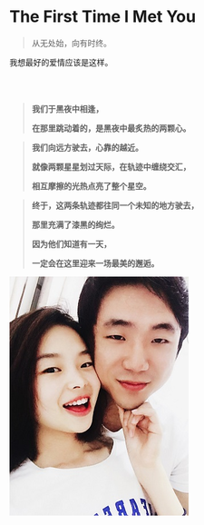 # The First Time I Met You

> 从无处始，向有时终。

我想最好的爱情应该是这样。

<br>

<br>

> **我们于黑夜中相逢，**
>
> **在那里跳动着的，是黑夜中最炙热的两颗心。**



> **我们向远方驶去，心靠的越近。**
>
> **就像两颗星星划过天际，在轨迹中缠绕交汇，**
>
> **相互摩擦的光热点亮了整个星空。**



> **终于，这两条轨迹都往同一个未知的地方驶去，**
>
> **那里充满了漆黑的绚烂。**
>
> **因为他们知道有一天，**
>
> **一定会在这里迎来一场最美的邂逅。**





![theFirstTimeIMetYou](/img/theFirstTimeIMetYou.jpg)



